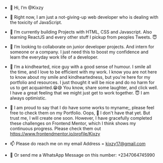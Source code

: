 - 👋 Hi, I’m @Kixzy

- 👀 Right now, I am just a not-giving-up web developer who is dealing with the toxicity of JavaScript.
- 🌱 I’m currently building Projects with HTML, CSS and Javascript. Also learning ReactJS and every other stuff I pickup from peoples Tweets. 😇 
- 💞️ I’m looking to collaborate on junior developer projects. And intern for someone or a company. I just need this to boost my confidence and learn the everyday work life of a developer.
- 💞️ I’m a kindhearted, nice guy with a good sense of humour. I smile all the time, and I love to be efficient with my work. I know you are not here to know about my smile and kindheartedness, but you're here for my portfolio and resources. I just thought it will be nice and do no harm for us to get acquainted.😁😅 You know, share some laughter, and click well. I have a great feeling that we might just get to work together. 😇 I am always optimistic.

- 💾 I am proud to say that I do have some works to myname;, please feel free to check them on my Portfolio. Oops, 🙊 I don't have that yet. But trust me, I will create one soon. However, I have gracefully completed these challenges on Frontend Mentor, which I think shows my continuous progress. Please check them out https://www.frontendmentor.io/profile/Kixzy
 
- 📫 Please do reach me on my email Address = kixzy17@gmail.com
- 📱 Or send me a WhatsApp Message on this number: +2347064745990



<!---
Kixzy/Kixzy is a ✨ special ✨ repository because its `README.md` (this file) appears on your GitHub profile.
You can click the Preview link to take a look at your changes.
--->
